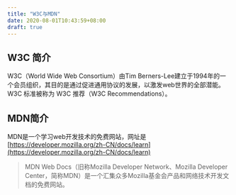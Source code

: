 ```yaml
---
title: "W3C与MDN"
date: 2020-08-01T10:43:59+08:00
draft: true
---
```


## W3C 简介
W3C（World Wide Web Consortium）由Tim Berners-Lee建立于1994年的一个会员组织，其目的是通过促进通用协议的发展，以激发web世界的全部潜能。W3C 标准被称为 W3C 推荐（W3C Recommendations）。

## MDN简介
MDN是一个学习web开发技术的免费网站，网址是[[https://developer.mozilla.org/zh-CN/docs/learn](https://developer.mozilla.org/zh-CN/docs/learn)
]([https://developer.mozilla.org/zh-CN/docs/learn](https://developer.mozilla.org/zh-CN/docs/learn)
)
> MDN Web Docs（旧称Mozilla Developer Network、Mozilla Developer Center，简称MDN）是一个汇集众多Mozilla基金会产品和网络技术开发文档的免费网站。
